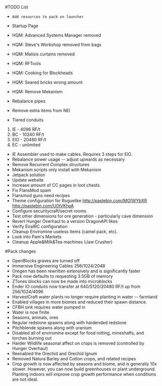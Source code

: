 ﻿#TODO List

- `Add resources to pack on launcher`

- Startup Page
- HQM: Advanced Systems Manager removed
- HQM: Steve's Workshop removed from bags
- HQM: Malisis curtains removed 
- HQM: RFTools
- HQM: Cooking for Blockheads
- HQM: Seared bricks wrong amount
- HQM: Remove Mekanism

- Rebalance pipes
- Remove extra items from NEI

- Tiered conduits
1. IE - 4096 RF/t
2. BC - 10240 RF/t
3. EIO - 20480 RF/t
4. EC - unlimited

- IE Assembler used to make cables. Requires 3 steps for EIO.
- Rebalance power usage -- adjust upwards as necessary
- Remove Recurrent Complex structures
- Mekanism scripts only install with Mekanism
- Jetpack solution
- Update website
- Increase amount of CC pages in loot chests.
- Fix FlansMod spam
- Flansmod guns need recipes
- Theme configuration for Roguelike http://pastebin.com/MGfWYbXR http://pastebin.com/U0tVKhpA
- Configure securitycraft/secret rooms
- Test other dimensions for ore generation - particularly cave dimension
- Revert Hunger Overhaul to a version DragonAPI likes
- Verify EiraIRC configuration
- Cleanup Enviromine useless items (camel pack, etc).
- Look into Pam's Markets
- Cleanup Apple&Milk&Tea machines (Jaw Crusher)

#Pack changes

- OpenBlocks graves are turned off
- Immersive Engineering Cables 256/1024/2048
- Oregen has been rewritten extensively and is significantly faster
- Pack now defaults to requesting 3.5GB of memory
- ZTones blocks can now be made into microblocks
- Ender IO conduits now transfer at 640/5120/20480 RF/t up from 256/1024/4096
- HarvestCraft water plants no longer require planting in water -- farmland
- Enabled villages in more biomes and reduced their spawn distance.
- CFBH sink requires water pumped in
- Water is now finite
- Seasons, animals, ores
- Regular redstone spawns along with hardended redstone
- Pitchblende spawns along with uranium
- Disabled all of enviromine except for food rotting, mineshafts, and torches burning out
- Harder Wildlife seasonal affect on crops is removed (controlled by Hunger Overhaul)
- Reenabled the Orechid and Orechid Ignum
- Removed Natura Barley and Cotton crops, and related recipes
- Crop growth is now affected by seasons and biome, and is generally 10x slower. However, you can now build greenhouses or plant underground. Planting indoors will improve crop growth performance when conditions are not ideal.